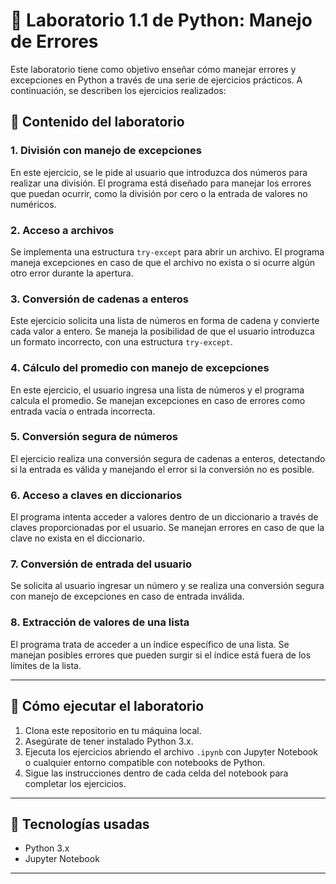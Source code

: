 # 🧪 Laboratorio 1.1 de Python: Manejo de Errores

Este laboratorio tiene como objetivo enseñar cómo manejar errores y excepciones en Python a través de una serie de ejercicios prácticos. A continuación, se describen los ejercicios realizados:

## 📘 Contenido del laboratorio

### 1. División con manejo de excepciones
En este ejercicio, se le pide al usuario que introduzca dos números para realizar una división. El programa está diseñado para manejar los errores que puedan ocurrir, como la división por cero o la entrada de valores no numéricos.

### 2. Acceso a archivos
Se implementa una estructura `try-except` para abrir un archivo. El programa maneja excepciones en caso de que el archivo no exista o si ocurre algún otro error durante la apertura.

### 3. Conversión de cadenas a enteros
Este ejercicio solicita una lista de números en forma de cadena y convierte cada valor a entero. Se maneja la posibilidad de que el usuario introduzca un formato incorrecto, con una estructura `try-except`.

### 4. Cálculo del promedio con manejo de excepciones
En este ejercicio, el usuario ingresa una lista de números y el programa calcula el promedio. Se manejan excepciones en caso de errores como entrada vacía o entrada incorrecta.

### 5. Conversión segura de números
El ejercicio realiza una conversión segura de cadenas a enteros, detectando si la entrada es válida y manejando el error si la conversión no es posible.

### 6. Acceso a claves en diccionarios
El programa intenta acceder a valores dentro de un diccionario a través de claves proporcionadas por el usuario. Se manejan errores en caso de que la clave no exista en el diccionario.

### 7. Conversión de entrada del usuario
Se solicita al usuario ingresar un número y se realiza una conversión segura con manejo de excepciones en caso de entrada inválida.

### 8. Extracción de valores de una lista
El programa trata de acceder a un índice específico de una lista. Se manejan posibles errores que pueden surgir si el índice está fuera de los límites de la lista.

---

## 🚀 Cómo ejecutar el laboratorio
1. Clona este repositorio en tu máquina local.
2. Asegúrate de tener instalado Python 3.x.
3. Ejecuta los ejercicios abriendo el archivo `.ipynb` con Jupyter Notebook o cualquier entorno compatible con notebooks de Python.
4. Sigue las instrucciones dentro de cada celda del notebook para completar los ejercicios.

---

## 🤖 Tecnologías usadas
- Python 3.x
- Jupyter Notebook

---
